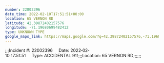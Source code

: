 ```yaml
---
number: 22002396
date_time: 2022-02-10T17:51:51+00:00
location: 65 VERNON RD
latitude: 42.39872402157576
longitude: -71.19680699482412
type: UNKNOWN TYPE
google_maps_link: https://maps.google.com/?q=42.39872402157576,-71.19680699482412
---
```


;;;Incident #: 22002396     Date: 2022‐02‐10 17:51:51     Type: ACCIDENTAL 911;;;Location: 65 VERNON RD;;;;;;
